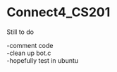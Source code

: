 # Connect4_CS201
Still to do<br>


-comment code<br>
-clean up bot.c<br>
-hopefully test in ubuntu<br>

